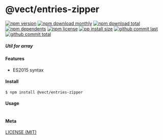 # @vect/entries-zipper

[![npm version][badge-npm-version]][url-npm]
[![npm download monthly][badge-npm-download-monthly]][url-npm]
[![npm download total][badge-npm-download-total]][url-npm]
[![npm dependents][badge-npm-dependents]][url-github]
[![npm license][badge-npm-license]][url-npm]
[![pp install size][badge-pp-install-size]][url-pp]
[![github commit last][badge-github-last-commit]][url-github]
[![github commit total][badge-github-commit-count]][url-github]

[//]: <> (Shields)
[badge-npm-version]: https://flat.badgen.net/npm/v/@vect/entries-zipper
[badge-npm-download-monthly]: https://flat.badgen.net/npm/dm/@vect/entries-zipper
[badge-npm-download-total]:https://flat.badgen.net/npm/dt/@vect/entries-zipper
[badge-npm-dependents]: https://flat.badgen.net/npm/dependents/@vect/entries-zipper
[badge-npm-license]: https://flat.badgen.net/npm/license/@vect/entries-zipper
[badge-pp-install-size]: https://flat.badgen.net/packagephobia/install/@vect/entries-zipper
[badge-github-last-commit]: https://flat.badgen.net/github/last-commit/hoyeungw/vect
[badge-github-commit-count]: https://flat.badgen.net/github/commits/hoyeungw/vect

[//]: <> (Link)
[url-npm]: https://npmjs.org/package/@vect/entries-zipper
[url-pp]: https://packagephobia.now.sh/result?prev=@vect/entries-zipper
[url-github]: https://github.com/hoyeungw/vect
##### Util for array

#### Features

- ES2015 syntax

#### Install
```console
$ npm install @vect/entries-zipper
```

#### Usage
```js
```

#### Meta
[LICENSE (MIT)](LICENSE)
